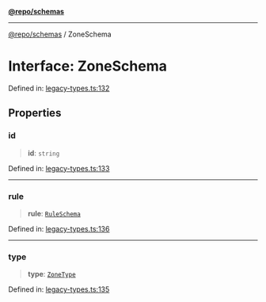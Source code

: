 [**@repo/schemas**](../README.md)

---

[@repo/schemas](../README.md) / ZoneSchema

# Interface: ZoneSchema

Defined in: [legacy-types.ts:132](https://github.com/alexqguo/drinking-board-game-v3/blob/fc5adf9b53e666003d4a7f6c500cdc49fb9dbd39/packages/schemas/src/legacy-types.ts#L132)

## Properties

### id

> **id**: `string`

Defined in: [legacy-types.ts:133](https://github.com/alexqguo/drinking-board-game-v3/blob/fc5adf9b53e666003d4a7f6c500cdc49fb9dbd39/packages/schemas/src/legacy-types.ts#L133)

---

### rule

> **rule**: [`RuleSchema`](../type-aliases/RuleSchema.md)

Defined in: [legacy-types.ts:136](https://github.com/alexqguo/drinking-board-game-v3/blob/fc5adf9b53e666003d4a7f6c500cdc49fb9dbd39/packages/schemas/src/legacy-types.ts#L136)

---

### type

> **type**: [`ZoneType`](../enumerations/ZoneType.md)

Defined in: [legacy-types.ts:135](https://github.com/alexqguo/drinking-board-game-v3/blob/fc5adf9b53e666003d4a7f6c500cdc49fb9dbd39/packages/schemas/src/legacy-types.ts#L135)

